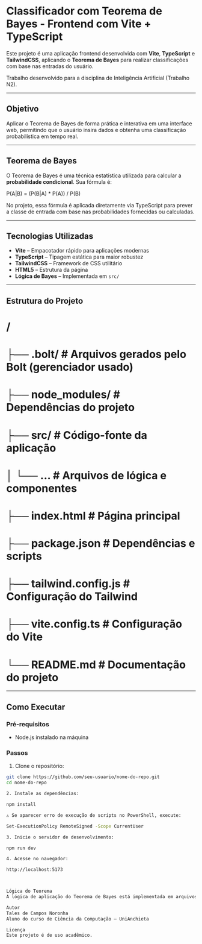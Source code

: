 # Classificador com Teorema de Bayes - Frontend com Vite + TypeScript

Este projeto é uma aplicação frontend desenvolvida com **Vite**, **TypeScript** e **TailwindCSS**, aplicando o **Teorema de Bayes** para realizar classificações com base nas entradas do usuário.

Trabalho desenvolvido para a disciplina de Inteligência Artificial (Trabalho N2).

---

## Objetivo

Aplicar o Teorema de Bayes de forma prática e interativa em uma interface web, permitindo que o usuário insira dados e obtenha uma classificação probabilística em tempo real.

---

## Teorema de Bayes

O Teorema de Bayes é uma técnica estatística utilizada para calcular a **probabilidade condicional**. Sua fórmula é:

P(A|B) = (P(B|A) * P(A)) / P(B)


No projeto, essa fórmula é aplicada diretamente via TypeScript para prever a classe de entrada com base nas probabilidades fornecidas ou calculadas.

---

## Tecnologias Utilizadas

- **Vite** – Empacotador rápido para aplicações modernas
- **TypeScript** – Tipagem estática para maior robustez
- **TailwindCSS** – Framework de CSS utilitário
- **HTML5** – Estrutura da página
- **Lógica de Bayes** – Implementada em `src/`

---

## Estrutura do Projeto

# /
# ├── .bolt/ # Arquivos gerados pelo Bolt (gerenciador usado)
# ├── node_modules/ # Dependências do projeto
# ├── src/ # Código-fonte da aplicação
# │ └── ... # Arquivos de lógica e componentes
# ├── index.html # Página principal
# ├── package.json # Dependências e scripts
# ├── tailwind.config.js # Configuração do Tailwind
# ├── vite.config.ts # Configuração do Vite
# └── README.md # Documentação do projeto

---

## Como Executar

### Pré-requisitos

- Node.js instalado na máquina

### Passos

1. Clone o repositório:

```bash
git clone https://github.com/seu-usuario/nome-do-repo.git
cd nome-do-repo

2. Instale as dependências:

npm install

⚠️ Se aparecer erro de execução de scripts no PowerShell, execute:

Set-ExecutionPolicy RemoteSigned -Scope CurrentUser

3. Inicie o servidor de desenvolvimento:

npm run dev

4. Acesse no navegador:

http://localhost:5173



Lógica do Teorema
A lógica de aplicação do Teorema de Bayes está implementada em arquivos TypeScript dentro da pasta src/. O usuário insere dados, que são processados para calcular a probabilidade de cada classe com base nos dados históricos ou nas entradas fornecidas.

Autor
Tales de Campos Noronha
Aluno do curso de Ciência da Computação – UniAnchieta

Licença
Este projeto é de uso acadêmico.